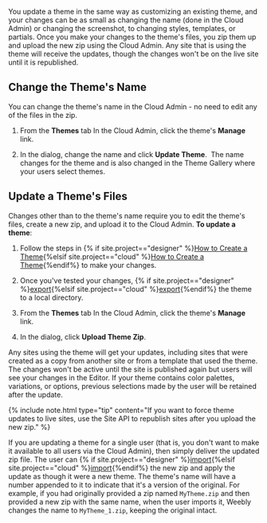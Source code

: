 You update a theme in the same way as customizing an existing theme, and your changes can be as small as changing the name (done in the Cloud Admin) or changing the screenshot, to changing styles, templates, or partials. Once you make your changes to the theme's files, you zip them up and upload the new zip using the <a data-container="body" data-toggle="popover" data-content="{{site.data.glossary.Cloud_Admin}}">Cloud Admin</a>. Any site that is using the theme will receive the updates, though the changes won't be on the live site until it is republished.

## Change the Theme's Name

You can change the theme's name in the Cloud Admin - no need to edit any of the files in the zip.

1. From the **Themes** tab In the Cloud Admin, click the theme's **Manage** link.

2. In the dialog, change the name and click **Update Theme**.
​   The name changes for the theme and is also changed in the Theme Gallery where your users select themes.

## ​Update a Theme's Files

Changes other than to the theme's name require you to edit the theme's files, create a new zip, and upload it to the Cloud Admin.
​
**​To update a theme**:
1. Follow the steps in {% if site.project=="designer" %}[How to Create a Theme](ds_themes_create.html){%elsif site.project=="cloud" %}[How to Create a Theme](cl_themes_create.html){%endif%} to make your changes.

2. Once you've tested your changes, {% if site.project=="designer" %}[export](ds_themes_import_export.html){%elsif site.project=="cloud" %}[export](cl_themes_import_export.html){%endif%} the theme to a local directory.

3. From the **Themes** tab In the Cloud Admin, click the theme's **Manage** link.

4. In the dialog, click **Upload Theme Zip**.

Any sites using the theme will get your updates, including sites that were created as a copy from another site or from a template that used the theme. The changes won't be active until the site is published again but users will see your changes in the Editor. If your theme contains color palettes, variations, or options, previous selections made by the user will be retained after the update.

{% include note.html type="tip" content="If you want to force theme updates to live sites, use the Site API to republish sites after you upload the new zip." %}<!--todo: API link-->

If you are updating a theme for a single user (that is, you don't want to make it available to all users via the Cloud Admin), then simply deliver the updated zip file. The user can {% if site.project=="designer" %}[import](ds_themes_import_export.html){%elsif site.project=="cloud" %}[import](cl_themes_import_export.html){%endif%} the new zip and apply the update as though it were a new theme. The theme's name will have a number appended to it to indicate that it's a version of the original. For example, if you had originally provided a zip named `MyTheme.zip` and then provided a new zip with the same name, when the user imports it, Weebly changes the name to `MyTheme_1.zip`, keeping the original intact.
